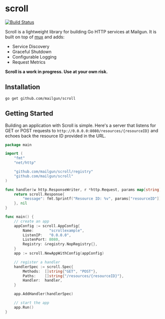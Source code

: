 # scroll

[![Build Status](http://img.shields.io/travis/mailgun/scroll/master.svg)](https://travis-ci.org/mailgun/scroll)


Scroll is a lightweight library for building Go HTTP services at Mailgun. It is
built on top of [mux](http://www.gorillatoolkit.org/pkg/mux) and adds:

- Service Discovery
- Graceful Shutdown
- Configurable Logging
- Request Metrics

**Scroll is a work in progress. Use at your own risk.**

## Installation

```
go get github.com/mailgun/scroll
```

## Getting Started

Building an application with Scroll is simple. Here's a server that listens for GET or POST requests to `http://0.0.0.0:8080/resources/{resourceID}` and echoes back the resource ID provided in the URL.

```go
package main

import (
	"fmt"
	"net/http"

	"github.com/mailgun/scroll/registry"
	"github.com/mailgun/scroll"
)

func handler(w http.ResponseWriter, r *http.Request, params map[string]string) (interface{}, error) {
	return scroll.Response{
		"message": fmt.Sprintf("Resource ID: %v", params["resourceID"]),
	}, nil
}

func main() {
	// create an app
	appConfig := scroll.AppConfig{
		Name:       "scrollexample",
		ListenIP:   "0.0.0.0",
		ListenPort: 8080,
		Registry: &registry.NopRegistry{},
	}
	app := scroll.NewAppWithConfig(appConfig)

	// register a handler
	handlerSpec := scroll.Spec{
		Methods:  []string{"GET", "POST"},
		Paths:    []string{"/resources/{resourceID}"},
		Handler:  handler,
	}

	app.AddHandler(handlerSpec)

	// start the app
	app.Run()
}
```
